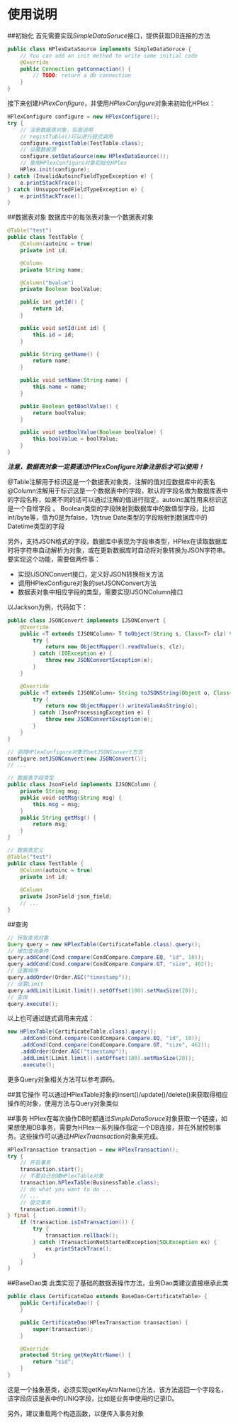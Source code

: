 # 使用说明

##初始化
首先需要实现*SimpleDataSoruce*接口，提供获取DB连接的方法
```java
public class HPlexDataSource implements SimpleDataSoruce {
    // You can add an init method to write some initial code
    @Override
    public Connection getConnection() {
        // TODO: return a db connection
    }
}
```

接下来创建*HPlexConfigure*，并使用*HPlexConfigure*对象来初始化HPlex：
```java
HPlexConfigure configure = new HPlexConfigure();
try {
    // 注册数据表对象，后面说明
    // registTable()可以进行链式调用
    configure.registTable(TestTable.class);
    // 设置数据源
    configure.setDataSource(new HPlexDataSource());
    // 使用HPlexConfigure对象初始化HPlex
    HPlex.init(configure);
} catch (InvalidAutoincFieldTypeException e) {
    e.printStackTrace();
} catch (UnsupportedFieldTypeException e) {
    e.printStackTrace();
}
```

##数据表对象
数据库中的每张表对象一个数据表对象
```java
@Table("test")
public class TestTable {
    @Column(autoinc = true)
    private int id;

    @Column
    private String name;

    @Column("bvalue")
    private Boolean boolValue;

    public int getId() {
        return id;
    }

    public void setId(int id) {
        this.id = id;
    }

    public String getName() {
        return name;
    }

    public void setName(String name) {
        this.name = name;
    }

    public Boolean getBoolValue() {
        return boolValue;
    }

    public void setBoolValue(Boolean boolValue) {
        this.boolValue = boolValue;
    }
}
```

***注意，数据表对象一定要通过HPlexConfigure对象注册后才可以使用！***

@Table注解用于标识这是一个数据表对象类，注解的值对应数据库中的表名
@Column注解用于标识这是一个数据表中的字段，默认将字段名做为数据库表中的字段名称，如果不同的话可以通过注解的值进行指定。autoinc属性用来标识这是一个自增字段 。
Boolean类型的字段映射到数据库中的数值型字段，比如int/byte等，值为0是为false，1为true
Date类型的字段映射到数据库中的Datetime类型的字段

另外，支持JSON格式的字段，数据库中表现为字段串类型，HPlex在读取数据库时将字符串自动解析为对象，或在更新数据库时自动将对象转换为JSON字符串。要实现这个功能，需要做两件事：
- 实现IJSONConvert接口，定义好JSON转换相关方法
- 调用HPlexConfigure对象的setJSONConvert方法
- 数据表对象中相应字段的类型，需要实现IJSONColumn接口

以Jackson为例，代码如下：
```java
public class JSONConvert implements IJSONConvert {
    @Override
    public <T extends IJSONColumn> T toObject(String s, Class<T> clz) throws JSONConvertException {
        try {
            return new ObjectMapper().readValue(s, clz);
        } catch (IOException e) {
            throw new JSONConvertException(e);
        }
    }

    @Override
    public <T extends IJSONColumn> String toJSONString(Object o, Class<T> clz) throws JSONConvertException {
        try {
            return new ObjectMapper().writeValueAsString(o);
        } catch (JsonProcessingException e) {
            throw new JSONConvertException(e);
        }
    }
}

// 调用HPlexConfigure对象的setJSONConvert方法
configure.setJSONConvert(new JSONConvert());
// ...

// 数据表字段类型
public class JsonField implements IJSONColumn {
    private String msg;
    public void setMsg(String msg) {
        this.msg = msg;
    }
    public String getMsg() {
        return msg;
    }
}

// 数据表定义
@Table("test")
public class TestTable {
    @Column(autoinc = true)
    private int id;
    
    @Column
    private JsonField json_field;
    // ...
}
```

##查询
```java
// 获取查询对象
Query query = new HPlexTable(CertificateTable.class).query();
// 增加查询条件
query.addCond(Cond.compare(CondCompare.Compare.EQ, "id", 10));
query.addCond(Cond.compare(CondCompare.Compare.GT, "size", 462));
// 设置排序
query.addOrder(Order.ASC("timestamp"));
// 设置Limit
query.addLimit(Limit.limit().setOffset(100).setMaxSize(20));
// 查询
query.execute();
```
以上也可通过链式调用来完成：
```java
new HPlexTable(CertificateTable.class).query();
    .addCond(Cond.compare(CondCompare.Compare.EQ, "id", 10));
    .addCond(Cond.compare(CondCompare.Compare.GT, "size", 462));
    .addOrder(Order.ASC("timestamp"));
    .addLimit(Limit.limit().setOffset(100).setMaxSize(20));
    .execute();
```
更多Query对象相关方法可以参考源码。

##其它操作
可以通过HPlexTable对象的insert()/update()/delete()来获取得相应操作的对象，使用方法与Query对象类似

##事务
HPlex在每次操作DB时都通过*SimpleDataSoruce*对象获取一个链接，如果想使用DB事务，需要为HPlex一系列操作指定一个DB连接，并在外层控制事务。这些操作可以通过*HPlexTraansaction*对象来完成。
```java
HPlexTransaction transaction = new HPlexTransaction();
try {
    // 开启事务
    transaction.start();
    // 不要自己创建HPlexTable对象
    transaction.hPlexTable(BusinessTable.class);
    // do what you want to do ...
    // ...
    // 提交事务
    transaction.commit();
} final {
    if (transaction.isInTransaction()) {
        try {
            transaction.rollback();
        } catch (TransactionNotStartedException|SQLException ex) {
            ex.printStackTrace();
        }
    }
}
```

##BaseDao类
此类实现了基础的数据表操作方法，业务Dao类建议直接继承此类
```java
public class CertificateDao extends BaseDao<CertificateTable> {
    public CertificateDao() {
    }

    public CertificateDao(HPlexTransaction transaction) {
        super(transaction);
    }

    @Override
    protected String getKeyAttrName() {
        return "sid";
    }
}
```

这是一个抽象基类，必须实现getKeyAttrName()方法，该方法返回一个字段名，该字段应该是表中的UNIQ字段，比如是业务中使用的记录ID。

另外，建议重载两个构造函数，以便传入事务对象
